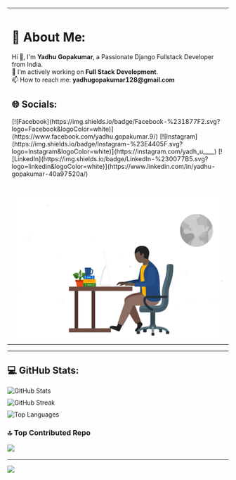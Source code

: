 <table style="width: 100%; table-layout: fixed; border-collapse: collapse; border: none;">
  <tr>
    <!-- Left Section -->
    <td style="width: 100%; padding: 10px; text-align: left; border: none;">
      <h1>💫 About Me:</h1>
      <p>
        Hi 👋, I'm <b>Yadhu Gopakumar</b>, a Passionate Django Fullstack Developer from India.<br>
        🔭 I’m actively working on <b>Full Stack Development</b>.<br>
        📫 How to reach me: <b>yadhugopakumar128@gmail.com</b>
      </p>

<h2>🌐 Socials:</h2>
 <p>
      [![Facebook](https://img.shields.io/badge/Facebook-%231877F2.svg?logo=Facebook&logoColor=white)](https://www.facebook.com/yadhu.gopakumar.9/) 
        [![Instagram](https://img.shields.io/badge/Instagram-%23E4405F.svg?logo=Instagram&logoColor=white)](https://instagram.com/yadh_u____) 
        [![LinkedIn](https://img.shields.io/badge/LinkedIn-%230077B5.svg?logo=linkedin&logoColor=white)](https://www.linkedin.com/in/yadhu-gopakumar-40a97520a/)
      </p>
    </td>
  </tr>
  <tr>
    <!-- Right Section -->
    <td style="width: 100%; padding: 10px; text-align: center; border: none;">
      <img src="https://raw.githubusercontent.com/Yadhu-gopakumar/Myportfolio/177642d2761f0d1f4ab2cbd345bdec87f59de7ee/src/components/assets/hero.svg" 
           alt="Hero Image" 
           style="max-width: 100%; height: auto;">
    </td>
  </tr>
</table>

---

## 💻 GitHub Stats:

<div style="display: flex; flex-wrap: wrap; justify-content: center; gap: 10px;">
  <img src="https://github-readme-stats.vercel.app/api?username=Yadhu-gopakumar&theme=dark&hide_border=false&include_all_commits=true&count_private=true" alt="GitHub Stats" style="max-width: 100%; flex: 1 1 300px; height: auto;">
  <img src="https://github-readme-streak-stats.herokuapp.com/?user=Yadhu-gopakumar&theme=dark&hide_border=false" alt="GitHub Streak" style="max-width: 100%; flex: 1 1 300px; height: auto;">
  <img src="https://github-readme-stats.vercel.app/api/top-langs/?username=Yadhu-gopakumar&theme=dark&hide_border=false&include_all_commits=true&count_private=true&layout=compact" alt="Top Languages" style="max-width: 100%; flex: 1 1 300px; height: auto;">
</div>

### 🔝 Top Contributed Repo
![](https://github-contributor-stats.vercel.app/api?username=Yadhu-gopakumar&limit=5&theme=dark&combine_all_yearly_contributions=true)

---
[![](https://visitcount.itsvg.in/api?id=Yadhu-gopakumar&icon=0&color=2)](https://visitcount.itsvg.in)
